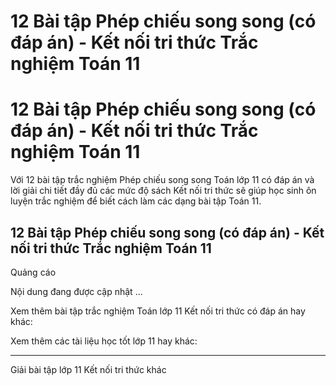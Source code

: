 # 12 Bài tập Phép chiếu song song (có đáp án) - Kết nối tri thức Trắc nghiệm Toán 11

# 12 Bài tập Phép chiếu song song (có đáp án) - Kết nối tri thức Trắc nghiệm Toán 11

Với 12 bài tập trắc nghiệm Phép chiếu song song Toán lớp 11 có đáp án và lời giải chi tiết đầy đủ các mức độ sách Kết nối tri thức sẽ giúp học sinh ôn luyện trắc nghiệm để biết cách làm các dạng bài tập Toán 11.

## 12 Bài tập Phép chiếu song song (có đáp án) - Kết nối tri thức Trắc nghiệm Toán 11

Quảng cáo

Nội dung đang được cập nhật ...

Xem thêm bài tập trắc nghiệm Toán lớp 11 Kết nối tri thức có đáp án hay khác:

Xem thêm các tài liệu học tốt lớp 11 hay khác:

* * *

Giải bài tập lớp 11 Kết nối tri thức khác
